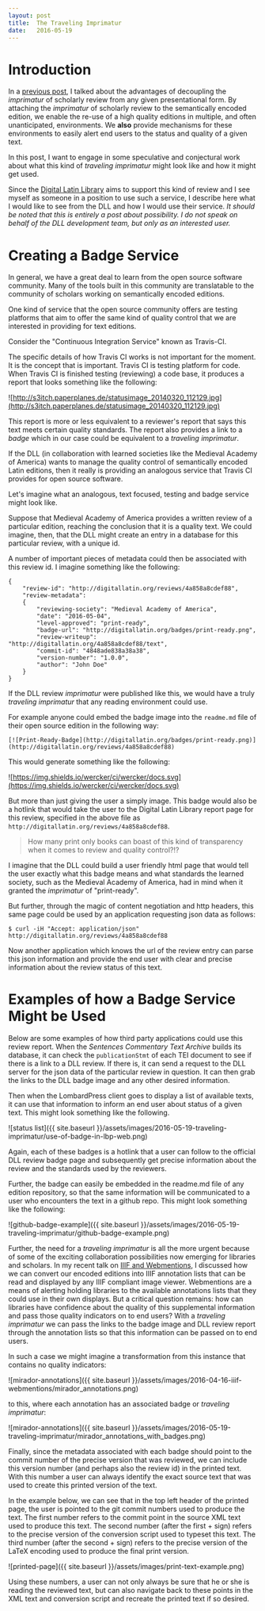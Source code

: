 ```yaml
---
layout: post
title:  The Traveling Imprimatur
date:   2016-05-19
---
```


# Introduction

In a [previous post](/the-dll-and-a-new-kind-of-peer-review/), I talked about the advantages of decoupling the *imprimatur* of scholarly review from any given presentational form. By attaching the *imprimatur* of scholarly review to the semantically encoded edition, we enable the re-use of a high quality editions in multiple, and often unanticipated, environments. We **also** provide mechanisms for these environments to easily alert end users to the status and quality of a given text. 

In this post, I want to engage in some speculative and conjectural work about what this kind of *traveling imprimatur* might look like and how it might get used. 

Since the [Digital Latin Library](http://digitallatin.org/) aims to support this kind of review and I see myself as someone in a position to use such a service, I describe here what I would like to see from the DLL and how I would use their service. *It should be noted that this is entirely a post about possibility. I do not speak on behalf of the DLL development team, but only as an interested user.*

# Creating a Badge Service 

In general, we have a great deal to learn from the open source software community. Many of the tools built in this community are translatable to the community of scholars working on semantically encoded editions. 

One kind of service that the open source community offers are testing platforms that aim to offer the same kind of quality control that we are interested in providing for text editions. 

Consider the "Continuous Integration Service" known as Travis-CI.

The specific details of how Travis CI works is not important for the moment. It is the concept that is important. Travis CI is testing platform for code. When Travis CI is finished testing (reviewing) a code base, it produces a report that looks something like the following:

![http://s3itch.paperplanes.de/statusimage_20140320_112129.jpg](http://s3itch.paperplanes.de/statusimage_20140320_112129.jpg)

This report is more or less equivalent to a reviewer's report that says this text meets certain quality standards. The report also provides a link to a *badge* which in our case could be equivalent to a *traveling imprimatur*. 

If the DLL (in collaboration with learned societies like the Medieval Academy of America) wants to manage the quality control of semantically encoded Latin editions, then it really is providing an analogous service that Travis CI provides for open source software. 

Let's imagine what an analogous, text focused, testing and badge service might look like. 

Suppose that Medieval Academy of America provides a written review of a particular edition, reaching the conclusion that it is a quality text. We could imagine, then, that the DLL might create an entry in a database for this particular review, with a unique id. 

A number of important pieces of metadata could then be associated with this review id. I imagine something like the following:

    {
        "review-id": "http://digitallatin.org/reviews/4a858a8cdef88",
        "review-metadata":
        {
            "reviewing-society": "Medieval Academy of America",
            "date": "2016-05-04",
            "level-approved": "print-ready",
            "badge-url": "http://digitallatin.org/badges/print-ready.png",
            "review-writeup": "http://digitallatin.org/4a858a8cdef88/text",
            "commit-id": "4848ade838a38a38",
            "version-number": "1.0.0",
            "author": "John Doe"
        }
    }

If the DLL review *imprimatur* were published like this, we would have a truly *traveling imprimatur* that any reading environment could use.

For example anyone could embed the badge image into the `readme.md` file of their open source edition in the following way:

    [![Print-Ready-Badge](http://digitallatin.org/badges/print-ready.png)](http://digitallatin.org/reviews/4a858a8cdef88)

This would generate something like the following:

![https://img.shields.io/wercker/ci/wercker/docs.svg](https://img.shields.io/wercker/ci/wercker/docs.svg)

But more than just giving the user a simply image. This badge would also be a hotlink that would take the user to the Digital Latin Library report page for this review, specified in the above file as `http://digitallatin.org/reviews/4a858a8cdef88`. 

>How many print only books can boast of this kind of transparency when it comes to review and quality control?!?

I imagine that the DLL could build a user friendly html page that would tell the user exactly what this badge means and what standards the learned society, such as the Medieval Academy of America, had in mind when it granted the *imprimatur* of "print-ready".

But further, through the magic of content negotiation and http headers, this same page could be used by an application requesting json data as follows:

    $ curl -iH "Accept: application/json" http://digitallatin.org/reviews/4a858a8cdef88

Now another application which knows the url of the review entry can parse this json information and provide the end user with clear and precise information about the review status of this text. 

# Examples of how a Badge Service Might be Used

Below are some examples of how third party applications could use this review report. When the *Sentences Commentary Text Archive* builds its database, it can check the `publicationStmt` of each TEI document to see if there is a link to a DLL review. If there is, it can send a request to the DLL server for the json data of the particular review in question. It can then grab the links to the DLL badge image and any other desired information. 

Then when the LombardPress client goes to display a list of available texts, it can use that information to inform an end user about status of a given text. This might look something like the following. 

![status list]({{ site.baseurl }}/assets/images/2016-05-19-traveling-imprimatur/use-of-badge-in-lbp-web.png)

Again, each of these badges is a hotlink that a user can follow to the official DLL review badge page and subsequently get precise information about the review and the standards used by the reviewers.

Further, the badge can easily be embedded in the readme.md file of any edition repository, so that the same information will be communicated to a user who encounters the text in a github repo. This might look something like the following:

![github-badge-example]({{ site.baseurl }}/assets/images/2016-05-19-traveling-imprimatur/github-badge-example.png)

Further, the need for a *traveling imprimatur* is all the more urgent because of some of the exciting collaboration possibilities now emerging for libraries and scholars. In my recent talk on [IIIF and Webmentions](/2016/04/16/iiif-webmentions/), I discussed how we can convert our encoded editions into IIIF annotation lists that can be read and displayed by any IIIF compliant image viewer. Webmentions are a means of alerting holding libraries to the available annotations lists that they could use in their own displays. But a critical question remains: how can libraries have confidence about the quality of this supplemental information and pass those quality indicators on to end users? With a *traveling imprimatur* we can pass the links to the badge image and DLL review report through the annotation lists so that this information can be passed on to end users. 

In such a case we might imagine a transformation from this instance that contains no quality indicators:

![mirador-annotations]({{ site.baseurl }}/assets/images/2016-04-16-iiif-webmentions/mirador_annotations.png)

to this, where each annotation has an associated badge or *traveling imprimatur*:

![mirador-annotations]({{ site.baseurl }}/assets/images/2016-05-19-traveling-imprimatur/mirador_annotations_with_badges.png)

Finally, since the metadata associated with each badge should point to the commit number of the precise version that was reviewed, we can include this version number (and perhaps also the review id) in the printed text. With this number a user can always identify the exact source text that was used to create this printed version of the text.

In the example below, we can see that in the top left header of the printed page, the user is pointed to the git commit numbers used to produce the text. The first number refers to the commit point in the source XML text used to produce this text. The second number (after the first + sign) refers to the precise version of the conversion script used to typeset this text. The third number (after the second + sign) refers to the precise version of the LaTeX encoding used to produce the final print version. 

![printed-page]({{ site.baseurl }}/assets/images/print-text-example.png)

Using these numbers, a user can not only always be sure that he or she is reading the reviewed text, but can also navigate back to these points in the XML text and conversion script and recreate the printed text if so desired. 
